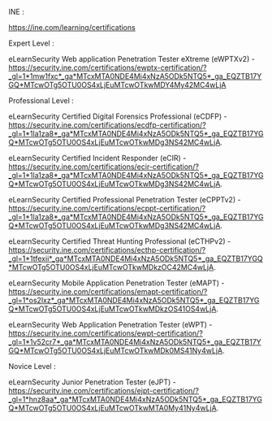 INE :

https://ine.com/learning/certifications

Expert Level : 

eLearnSecurity Web application Penetration Tester eXtreme (eWPTXv2) - https://security.ine.com/certifications/ewptx-certification/?_gl=1*1mw1fxc*_ga*MTcxMTA0NDE4Mi4xNzA5ODk5NTQ5*_ga_EQZTB17YGQ*MTcwOTg5OTU0OS4xLjEuMTcwOTkwMDY4My42MC4wLjA

Professional Level : 

eLearnSecurity Certified Digital Forensics Professional (eCDFP) - https://security.ine.com/certifications/ecdfp-certification/?_gl=1*1la1za8*_ga*MTcxMTA0NDE4Mi4xNzA5ODk5NTQ5*_ga_EQZTB17YGQ*MTcwOTg5OTU0OS4xLjEuMTcwOTkwMDg3NS42MC4wLjA.

eLearnSecurity Certified Incident Responder (eCIR) - https://security.ine.com/certifications/ecir-certification/?_gl=1*1la1za8*_ga*MTcxMTA0NDE4Mi4xNzA5ODk5NTQ5*_ga_EQZTB17YGQ*MTcwOTg5OTU0OS4xLjEuMTcwOTkwMDg3NS42MC4wLjA.

eLearnSecurity Certified Professional Penetration Tester (eCPPTv2) - https://security.ine.com/certifications/ecppt-certification/?_gl=1*1la1za8*_ga*MTcxMTA0NDE4Mi4xNzA5ODk5NTQ5*_ga_EQZTB17YGQ*MTcwOTg5OTU0OS4xLjEuMTcwOTkwMDg3NS42MC4wLjA.

eLearnSecurity Certified Threat Hunting Professional (eCTHPv2) - https://security.ine.com/certifications/ecthp-certification/?_gl=1*1tfexii*_ga*MTcxMTA0NDE4Mi4xNzA5ODk5NTQ5*_ga_EQZTB17YGQ*MTcwOTg5OTU0OS4xLjEuMTcwOTkwMDkzOC42MC4wLjA.

eLearnSecurity Mobile Application Penetration Tester (eMAPT) - https://security.ine.com/certifications/emapt-certification/?_gl=1*os2lxz*_ga*MTcxMTA0NDE4Mi4xNzA5ODk5NTQ5*_ga_EQZTB17YGQ*MTcwOTg5OTU0OS4xLjEuMTcwOTkwMDkzOS41OS4wLjA.

eLearnSecurity Web Application Penetration Tester (eWPT) - https://security.ine.com/certifications/ewpt-certification/?_gl=1*1v52cr7*_ga*MTcxMTA0NDE4Mi4xNzA5ODk5NTQ5*_ga_EQZTB17YGQ*MTcwOTg5OTU0OS4xLjEuMTcwOTkwMDk0MS41Ny4wLjA.

Novice Level : 

eLearnSecurity Junior Penetration Tester (eJPT) - https://security.ine.com/certifications/ejpt-certification/?_gl=1*hnz8aa*_ga*MTcxMTA0NDE4Mi4xNzA5ODk5NTQ5*_ga_EQZTB17YGQ*MTcwOTg5OTU0OS4xLjEuMTcwOTkwMTA0My41Ny4wLjA.

